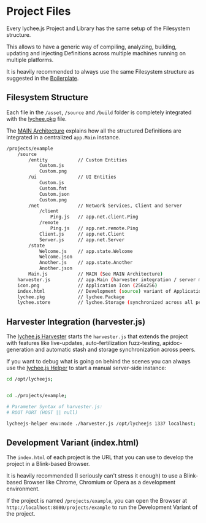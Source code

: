 
# Project Files

Every lychee.js Project and Library has the
same setup of the Filesystem structure.

This allows to have a generic way of compiling,
analyzing, building, updating and injecting
Definitions across multiple machines running
on multiple platforms.

It is heavily recommended to always use the
same Filesystem structure as suggested in
the [Boilerplate](https://github.com/Artificial-Engineering/lycheejs/tree/development/projects/boilerplate).


## Filesystem Structure

Each file in the `/asset`, `/source` and `/build`
folder is completely integrated with the
[lychee.pkg](./Package-Format.md) file.

The [MAIN Architecture](./MAIN.md) explains how
all the structured Definitions are integrated in
a centralized `app.Main` instance.

```bash
/projects/example
	/source
		/entity           // Custom Entities
			Custom.js
			Custom.png
		/ui               // UI Entities
			Custom.js
			Custom.fnt
			Custom.json
			Custom.png
		/net              // Network Services, Client and Server
			/client
				Ping.js   // app.net.client.Ping
			/remote
				Ping.js   // app.net.remote.Ping
			Client.js     // app.net.Client
			Server.js     // app.net.Server
		/state
			Welcome.js    // app.state.Welcome
			Welcome.json
			Another.js    // app.state.Another
			Another.json
		Main.js           // MAIN (See MAIN Architecture)
	harvester.js          // app.Main (harvester integration / server mode)
	icon.png              // Application Icon (256x256)
	index.html            // Development (source) variant of Application
	lychee.pkg            // lychee.Package
	lychee.store          // lychee.Storage (synchronized across all peers)
```


## Harvester Integration (harvester.js)

The [lychee.js Harvester](../software-bots/lycheejs-harvester.md)
starts the `harvester.js` that extends the project
with features like live-updates, auto-fertilization
fuzz-testing, apidoc-generation and automatic
stash and storage synchronization across peers.

If you want to debug what is going on behind the scenes
you can always use the [lychee.js Helper](../software-bots/lycheejs-helper.md)
to start a manual server-side instance:

```bash
cd /opt/lycheejs;


cd ./projects/example;

# Parameter Syntax of harvester.js:
# ROOT PORT (HOST || null)

lycheejs-helper env:node ./harvester.js /opt/lycheejs 1337 localhost;
```


## Development Variant (index.html)

The `index.html` of each project is the URL that
you can use to develop the project in a Blink-based
Browser.

It is heavily recommended (I seriously can't stress
it enough) to use a Blink-based Browser like Chrome,
Chromium or Opera as a development environment.

If the project is named `/projects/example`, you can
open the Browser at `http://localhost:8080/projects/example`
to run the Development Variant of the project.

